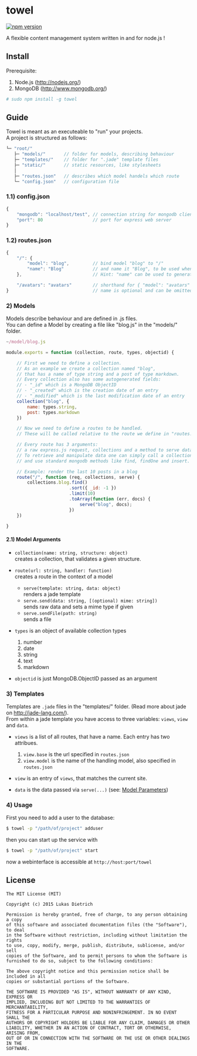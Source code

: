 # towel 
[![npm version](https://badge.fury.io/js/towel.png)](http://badge.fury.io/js/towel)

A flexible content management system written in and for node.js !

## Install

Prerequisite:

1. Node.js (<http://nodejs.org/>)
2. MongoDB (<http://www.mongodb.org/>)

```bash
# sudo npm install -g towel
```

## Guide

Towel is meant as an executeable to "run" your projects.  
A project is structured as follows:

```js
└─ "root/"
   ├─ "models/"       // folder for models, describing behaviour
   ├─ "templates/"    // folder for ".jade" template files
   ├─ "static/"       // static resources, like stylesheets
   │
   ├─ "routes.json"   // describes which model handels which route
   └─ "config.json"   // configuration file
```

### 1.1) config.json
```js
{
    "mongodb": "localhost/test", // connection string for mongodb client 
    "port": 80                   // port for express web server
}
```

### 1.2) routes.json
```js
{
    "/": {
        "model": "blog",         // bind model "blog" to "/"
        "name": "Blog"           // and name it "Blog", to be used when rendering layouts
    },                           // Hint: "name" can be used to generate site navigations

    "/avatars": "avatars"        // shorthand for { "model": "avatars" }
}                                // name is optional and can be omitted
```

### 2) Models

Models describe behaviour and are defined in .js files.  
You can define a Model by creating a file like "blog.js"
in the "models/" folder.

```js
~/model/blog.js

module.exports = function (collection, route, types, objectid) {

    // First we need to define a collection.
    // As an example we create a collection named "blog",
    // that has a name of type string and a post of type markdown.
    // Every collection also has some autogenerated fields:
    // - "_id" which is a MongoDB ObjectID
    // - "_created" which is the creation date of an entry
    // - "_modified" which is the last modification date of an entry
    collection("blog", {
        name: types.string,
        post: types.markdown
    })

    // Now we need to define a routes to be handled.
    // These will be called relative to the route we define in "routes.json".

    // Every route has 3 arguments:
    // a raw express.js request, collections and a method to serve data.
    // To retrieve and manipulate data one can simply call a collection by name
    // and use standard mongodb methods like find, findOne and insert.

    // Example: render the last 10 posts in a blog
    route("/", function (req, collections, serve) {
        collections.blog.find()
                        .sort({ _id: -1 })
                        .limit(10)
                        .toArray(function (err, docs) {
                            serve("blog", docs); 
                        })
    })

}
```

#### 2.1) Model Arguments

- `collection(name: string, structure: object)`  
  creates a collection, that validates a given structure.  

- `route(url: string, handler: function)`  
  creates a route in the context of a model  

  - `serve(template: string, data: object)`  
    renders a jade template  
  - `serve.send(data: string, [(optional) mime: string])`  
    sends raw data and sets a mime type if given  
  - `serve.sendFile(path: string)`  
    sends a file

- `types` is an object of available collection types
  1. number
  2. date
  3. string
  4. text
  5. markdown

- `objectid` is just MongoDB.ObjectID passed as an argument

### 3) Templates

Templates are `.jade` files in the "templates/" folder. (Read more about jade on <http://jade-lang.com/>).  
From within a jade template you have access to three variables: `views`, `view` and `data`.

- `views` is a list of all routes, that have a name. Each entry has two attribues. 
  1. `view.base` is the url specified in `routes.json`
  2. `view.model` is the name of the handling model, also specified in `routes.json`

- `view` is an entry of `views`, that matches the current site.
- `data` is the data passed via `serve(...)` (see: [Model Parameters](#21-model-parameters))

### 4) Usage

First you need to add a user to the database:

```bash
$ towel -p "/path/of/project" adduser
```

then you can start up the service with

```bash
$ towel -p "/path/of/project" start
```

now a webinterface is accessible at `http://host:port/towel`

## License

```plain
The MIT License (MIT)

Copyright (c) 2015 Lukas Dietrich

Permission is hereby granted, free of charge, to any person obtaining a copy
of this software and associated documentation files (the "Software"), to deal
in the Software without restriction, including without limitation the rights
to use, copy, modify, merge, publish, distribute, sublicense, and/or sell
copies of the Software, and to permit persons to whom the Software is
furnished to do so, subject to the following conditions:

The above copyright notice and this permission notice shall be included in all
copies or substantial portions of the Software.

THE SOFTWARE IS PROVIDED "AS IS", WITHOUT WARRANTY OF ANY KIND, EXPRESS OR
IMPLIED, INCLUDING BUT NOT LIMITED TO THE WARRANTIES OF MERCHANTABILITY,
FITNESS FOR A PARTICULAR PURPOSE AND NONINFRINGEMENT. IN NO EVENT SHALL THE
AUTHORS OR COPYRIGHT HOLDERS BE LIABLE FOR ANY CLAIM, DAMAGES OR OTHER
LIABILITY, WHETHER IN AN ACTION OF CONTRACT, TORT OR OTHERWISE, ARISING FROM,
OUT OF OR IN CONNECTION WITH THE SOFTWARE OR THE USE OR OTHER DEALINGS IN THE
SOFTWARE.
```
